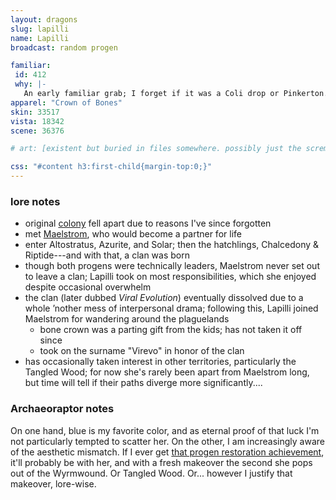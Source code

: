 ```yaml
---
layout: dragons
slug: lapilli
name: Lapilli
broadcast: random progen

familiar:
 id: 412
 why: |-
   An early familiar grab; I forget if it was a Coli drop or Pinkerton. Either way, lil winged blue, thought it looked fitting enough.
apparel: "Crown of Bones"
skin: 33517
vista: 18342
scene: 36376

# art: [existent but buried in files somewhere. possibly just the screm?]

css: "#content h3:first-child{margin-top:0;}"
---
```

### lore notes
- original [colony](https://www1.flightrising.com/wiki/wiki/article/fae-dragons) fell apart due to reasons I've since forgotten
- met [Maelstrom](maelstrom), who would become a partner for life
- enter Altostratus, Azurite, and Solar; then the hatchlings, Chalcedony & Riptide---and with that, a clan was born
- though both progens were technically leaders, Maelstrom never set out to leave a clan; Lapilli took on most responsibilities, which she enjoyed despite occasional overwhelm
- the clan (later dubbed <i>Viral&nbsp;Evolution</i>) eventually dissolved due to a whole ’nother mess of interpersonal drama; following this, Lapilli joined Maelstrom for wandering around the plaguelands
	- bone crown was a parting gift from the kids; has not taken it off since
	- took on the surname "Virevo" in honor of the clan
- has occasionally taken interest in other territories, particularly the Tangled&nbsp;Wood; for now she's rarely been apart from Maelstrom long, but time will tell if their paths diverge more significantly....

### Archaeoraptor notes
On one hand, blue is my favorite color, and as eternal proof of that luck I'm not particularly tempted to scatter her. On the other, I am increasingly aware of the aesthetic mismatch. If I ever get [that progen restoration achievement](https://www1.flightrising.com/game-database/achievement/134), it'll probably be with her, and with a fresh makeover the second she pops out of the Wyrmwound. Or Tangled&nbsp;Wood. Or... however I justify that makeover, lore-wise.
